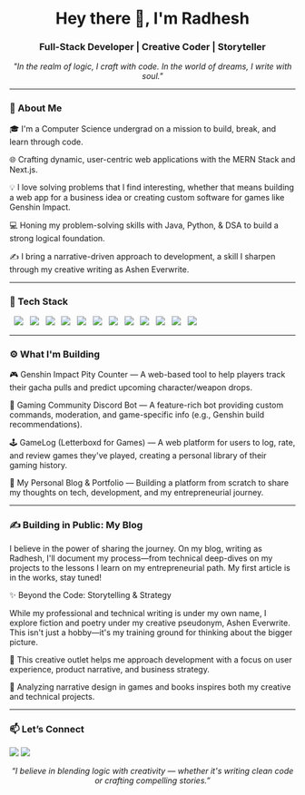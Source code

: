 <h1 align="center">Hey there 👋, I'm Radhesh</h1>
<h3 align="center">Full-Stack Developer | Creative Coder | Storyteller</h3>

<p align="center">
<em>"In the realm of logic, I craft with code. In the world of dreams, I write with soul."</em>
</p>

---

<h3>🚀 About Me</h3>

🎓 I'm a Computer Science undergrad on a mission to build, break, and learn through code.

🌐 Crafting dynamic, user-centric web applications with the MERN Stack and Next.js.

💡 I love solving problems that I find interesting, whether that means building a web app for a business idea or creating custom software for games like Genshin Impact.

💻 Honing my problem-solving skills with Java, Python, & DSA to build a strong logical foundation.

✍️ I bring a narrative-driven approach to development, a skill I sharpen through my creative writing as Ashen Everwrite.

---

<h3>🧰 Tech Stack</h3>

<p align="left">
  <img src="https://img.shields.io/badge/Java-ED8B00?style=for-the-badge&logo=java&logoColor=white"/>
  <img src="https://img.shields.io/badge/Javascript-F7DF1E?style=for-the-badge&logo=javascript&logoColor=black"/>
  <img src="https://img.shields.io/badge/React-20232A?style=for-the-badge&logo=react&logoColor=61DAFB"/>
  <img src="https://img.shields.io/badge/Node.js-339933?style=for-the-badge&logo=node.js&logoColor=white"/>
  <img src="https://img.shields.io/badge/Express.js-000000?style=for-the-badge&logo=express&logoColor=white"/>
  <img src="https://img.shields.io/badge/MongoDB-4EA94B?style=for-the-badge&logo=mongodb&logoColor=white"/>
  <img src="https://img.shields.io/badge/MySQL-00758F?style=for-the-badge&logo=mysql&logoColor=white"/>
  <img src="https://img.shields.io/badge/Flutter-02569B?style=for-the-badge&logo=flutter&logoColor=white"/>
  <img src="https://img.shields.io/badge/Dart-0175C2?style=for-the-badge&logo=dart&logoColor=white"/>
  <img src="https://img.shields.io/badge/AWS-232F3E?style=for-the-badge&logo=amazon-aws&logoColor=white"/>
  <img src="https://img.shields.io/badge/Git-F05032?style=for-the-badge&logo=git&logoColor=white"/>
  <img src="https://img.shields.io/badge/GitHub-181717?style=for-the-badge&logo=github&logoColor=white"/>
</p>

---

<h3>⚙️ What I'm Building</h3>

🎮 Genshin Impact Pity Counter — A web-based tool to help players track their gacha pulls and predict upcoming character/weapon drops.

🤖 Gaming Community Discord Bot — A feature-rich bot providing custom commands, moderation, and game-specific info (e.g., Genshin build recommendations).

🕹️ GameLog (Letterboxd for Games) — A web platform for users to log, rate, and review games they've played, creating a personal library of their gaming history.

📝 My Personal Blog & Portfolio — Building a platform from scratch to share my thoughts on tech, development, and my entrepreneurial journey.

---

<h3>✍️ Building in Public: My Blog</h3>

I believe in the power of sharing the journey. On my blog, writing as Radhesh, I'll document my process—from technical deep-dives on my projects to the lessons I learn on my entrepreneurial path. My first article is in the works, stay tuned!

✨ Beyond the Code: Storytelling & Strategy

While my professional and technical writing is under my own name, I explore fiction and poetry under my creative pseudonym, Ashen Everwrite. This isn't just a hobby—it's my training ground for thinking about the bigger picture.

🧠 This creative outlet helps me approach development with a focus on user experience, product narrative, and business strategy.

🌌 Analyzing narrative design in games and books inspires both my creative and technical projects.

---


<h3>📫 Let’s Connect</h3>

<p align="left">
<a href="mailto:radheshkumar2004@gmail.com"><img src="https://img.shields.io/badge/Gmail-D14836?style=for-the-badge&logo=gmail&logoColor=white" /></a>
<a href="https://www.linkedin.com/in/radheshkumarkm"><img src="https://img.shields.io/badge/LinkedIn-0A66C2?style=for-the-badge&logo=linkedin&logoColor=white" /></a>
</p>

<p align="center"><em>“I believe in blending logic with creativity — whether it's writing clean code or crafting compelling stories.”</em></p>
